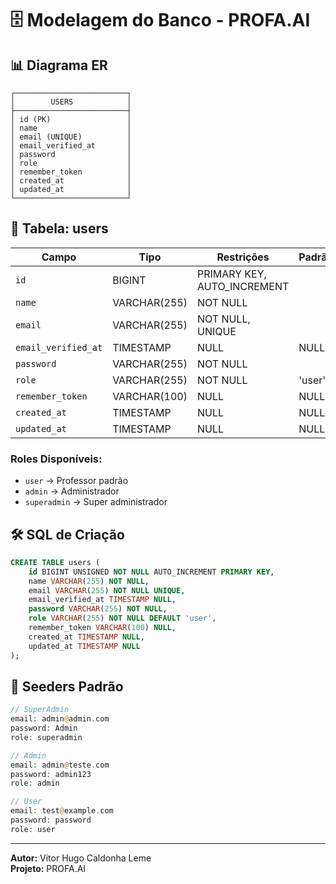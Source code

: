 # 🗄️ Modelagem do Banco - PROFA.AI

## 📊 Diagrama ER

```
┌─────────────────────────┐
│        USERS            │
├─────────────────────────┤
│ id (PK)                 │
│ name                    │
│ email (UNIQUE)          │
│ email_verified_at       │
│ password                │
│ role                    │
│ remember_token          │
│ created_at              │
│ updated_at              │
└─────────────────────────┘
```

## 🔐 Tabela: users

| Campo | Tipo | Restrições | Padrão |
|-------|------|------------|---------|
| `id` | BIGINT | PRIMARY KEY, AUTO_INCREMENT | |
| `name` | VARCHAR(255) | NOT NULL | |
| `email` | VARCHAR(255) | NOT NULL, UNIQUE | |
| `email_verified_at` | TIMESTAMP | NULL | NULL |
| `password` | VARCHAR(255) | NOT NULL | |
| `role` | VARCHAR(255) | NOT NULL | 'user' |
| `remember_token` | VARCHAR(100) | NULL | NULL |
| `created_at` | TIMESTAMP | NULL | NULL |
| `updated_at` | TIMESTAMP | NULL | NULL |

### Roles Disponíveis:
- `user` → Professor padrão
- `admin` → Administrador 
- `superadmin` → Super administrador

## 🛠️ SQL de Criação

```sql
CREATE TABLE users (
    id BIGINT UNSIGNED NOT NULL AUTO_INCREMENT PRIMARY KEY,
    name VARCHAR(255) NOT NULL,
    email VARCHAR(255) NOT NULL UNIQUE,
    email_verified_at TIMESTAMP NULL,
    password VARCHAR(255) NOT NULL,
    role VARCHAR(255) NOT NULL DEFAULT 'user',
    remember_token VARCHAR(100) NULL,
    created_at TIMESTAMP NULL,
    updated_at TIMESTAMP NULL
);
```

## 📝 Seeders Padrão

```php
// SuperAdmin
email: admin@admin.com
password: Admin
role: superadmin

// Admin  
email: admin@teste.com
password: admin123
role: admin

// User
email: test@example.com  
password: password
role: user
```

---

**Autor:** Vitor Hugo Caldonha Leme  
**Projeto:** PROFA.AI 